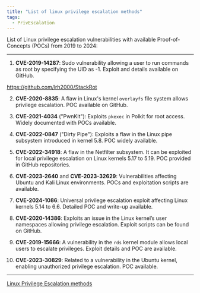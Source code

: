 ```yaml
---
title: "List of linux privilege escalation methods"
tags:
  - PrivEscalation
---
```


List of Linux privilege escalation vulnerabilities with available Proof-of-Concepts (POCs) from 2019 to 2024:

---

1. **CVE-2019-14287**: Sudo vulnerability allowing a user to run commands as root by specifying the UID as -1. Exploit and details available on GitHub.

https://github.com/lrh2000/StackRot

2. **CVE-2020-8835**: A flaw in Linux's kernel `overlayfs` file system allows privilege escalation. POC available on GitHub.

3. **CVE-2021-4034** ("PwnKit"): Exploits `pkexec` in Polkit for root access. Widely documented with POCs available.

4. **CVE-2022-0847** ("Dirty Pipe"): Exploits a flaw in the Linux pipe subsystem introduced in kernel 5.8. POC widely available.

5. **CVE-2022-34918**: A flaw in the Netfilter subsystem. It can be exploited for local privilege escalation on Linux kernels 5.17 to 5.19. POC provided in GitHub repositories.

6. **CVE-2023-2640** and **CVE-2023-32629**: Vulnerabilities affecting Ubuntu and Kali Linux environments. POCs and exploitation scripts are available.

7. **CVE-2024-1086**: Universal privilege escalation exploit affecting Linux kernels 5.14 to 6.6. Detailed POC and write-up available.

8. **CVE-2020-14386**: Exploits an issue in the Linux kernel’s user namespaces allowing privilege escalation. Exploit scripts can be found on GitHub.

9. **CVE-2019-15666**: A vulnerability in the `rds` kernel module allows local users to escalate privileges. Exploit details and POC are available.

10. **CVE-2023-30829**: Related to a vulnerability in the Ubuntu kernel, enabling unauthorized privilege escalation. POC available.

---

[Linux Privilege Escalation methods](https://github.com/topics/linux-privilege-escalation) 
